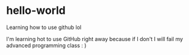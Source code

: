 # hello-world
Learning how to use github lol 

I'm learning hot to use GitHub right away because if I don't I will fail my advanced programming class : )
